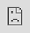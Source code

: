 ```yaml
---
title: >-
  Escape Academy 2: Back 2 School is an open-world puzzle game spanning the
  whole campus
date: '2025-06-06'
excerpt: >-
  If you&#39;ve ever dreamed of being a student at a school built entirely out
  of escape rooms and silly puns, Coin Crew has the game just for you. Esca...
coverImage: >-
  https://images.unsplash.com/photo-1503676260728-1c00da094a0b?w=400&h=200&fit=crop&auto=format
author: AIVibe
tags:
  - Ai
category: Education
source: >-
  https://www.engadget.com/gaming/pc/escape-academy-2-back-2-school-is-an-open-world-puzzle-game-spanning-the-whole-campus-000055295.html?src=rss
---
```

<p>If you&#39;ve ever dreamed of being a student at a school built entirely out of escape rooms and silly puns, Coin Crew has the game just for you. <em>Escape Academy 2: Back 2 School</em> is heading to PC in 2026, and it&#39;s available now to wishlist on <a data-i13n="cpos:1;pos:1" href="https://store.steampowered.com/app/3296060/Escape_Academy_2_Back_2_School/">Steam</a>. It&#39;s the sequel to <em>Escape Academy</em>, which is one of our <a data-i13n="cpos:2;pos:1" href="https://www.engadget.com/gaming/best-co-op-games-for-pc-nintendo-switch-ps-4-and-more-141542259.html">absolute favorite puzzle games</a> in recent years, particularly when played as a couch co-op experience.</p>
<p><em>Escape Academy 2</em> expands the campus into an open world, allowing players to explore and uncover secrets between classes, ramping up the student role-playing vibe. Coin Crew also drew inspiration from games like <a data-i13n="cpos:3;pos:1" href="https://www.engadget.com/its-a-golden-age-of-puzzle-games-even-for-people-who-suck-at-puzzle-games-130024186.html"><em>Animal Well</em></a> and The Legend of Zelda<em>&nbsp;</em>series, which incorporate riddles and mysteries into the standard exploration gameplay loop, creating a free-roaming puzzle flow.</p>
<span id="end-legacy-contents"></span><div id="89ba5269a9b7470abd7660d185a95780"><iframe src="https://www.youtube.com/embed/owh9OAeOMYQ?rel=0" style="top:0;left:0;width:100%;height:100%;position:absolute;border:0;" allowfullscreen="" scrolling="no" data-embed-domain="www.youtube.com"></iframe></div>
<p>The original <em>Escape Academy</em> attracted more than 4 million players, and the sequel appears to be even bigger and radder. There&#39;s no release date for now, but Coin Crew is looking for playtesters through its <a data-i13n="cpos:4;pos:1" href="https://discord.com/invite/YMghkRg3j7">Discord channel</a>. The Escape Academy series is published by iam8bit, and the sequel was revealed during the <a data-i13n="cpos:5;pos:1" href="https://www.engadget.com/gaming/how-to-watch-day-of-the-devs-at-summer-game-fest-2025-150047219.html">Day of the Devs</a> showcase tied to <a data-i13n="cpos:6;pos:1" href="https://www.engadget.com/gaming/summer-game-fest-2025-schedule-announcements-new-games-and-everything-else-to-expect-183538568.html">Summer Game Fest 2025</a>.</p>This article originally appeared on Engadget at https://www.engadget.com/gaming/pc/escape-academy-2-back-2-school-is-an-open-world-puzzle-game-spanning-the-whole-campus-000055295.html?src=rss
